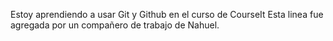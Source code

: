 Estoy aprendiendo a usar Git y Github en el curso de CourseIt
Esta linea fue agregada por un compañero de trabajo de Nahuel.
